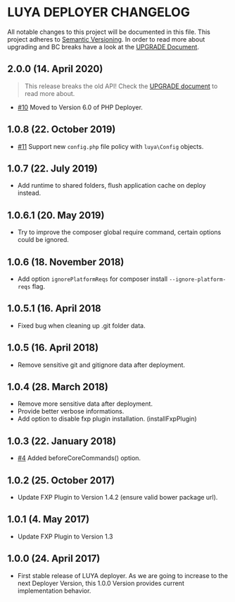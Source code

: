 # LUYA DEPLOYER CHANGELOG

All notable changes to this project will be documented in this file. This project adheres to [Semantic Versioning](http://semver.org/).
In order to read more about upgrading and BC breaks have a look at the [UPGRADE Document](UPGRADE.md).

## 2.0.0 (14. April 2020)

> This release breaks the old API! Check the [UPGRADE document](UPGRADE.md) to read more about.

+ [#10](https://github.com/luyadev/luya-deployer/pull/10) Moved to Version 6.0 of PHP Deployer.

## 1.0.8 (22. October 2019)

+ [#11](https://github.com/luyadev/luya-deployer/issues/11) Support new `config.php` file policy with `luya\Config` objects.

## 1.0.7 (22. July 2019)

+ Add runtime to shared folders, flush application cache on deploy instead.

## 1.0.6.1 (20. May 2019)

+ Try to improve the composer global require command, certain options could be ignored.

## 1.0.6 (18. November 2018)

+ Add option `ignorePlatformReqs` for composer install `--ignore-platform-reqs` flag.

## 1.0.5.1 (16. April 2018

+ Fixed bug when cleaning up .git folder data.

## 1.0.5 (16. April 2018)

+ Remove sensitive git and gitignore data after deployment.

## 1.0.4 (28. March 2018)

+ Remove more sensitive data after deployment.
+ Provide better verbose informations.
+ Add option to disable fxp plugin installation. (installFxpPlugin)

## 1.0.3 (22. January 2018)

+ [#4](https://github.com/luyadev/luya-deployer/issues/4) Added beforeCoreCommands() option.

## 1.0.2 (25. October 2017)

+ Update FXP Plugin to Version 1.4.2 (ensure valid bower package url).

## 1.0.1 (4. May 2017)

+ Update FXP Plugin to Version 1.3

## 1.0.0 (24. April 2017)

+ First stable release of LUYA deployer. As we are going to increase to the next Deployer Version, this 1.0.0 Version provides current implementation behavior.
